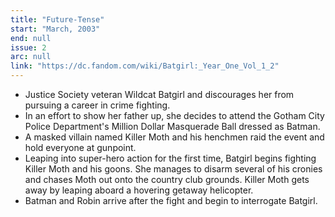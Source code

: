 ```yaml
---
title: "Future-Tense"
start: "March, 2003"
end: null
issue: 2
arc: null
link: "https://dc.fandom.com/wiki/Batgirl:_Year_One_Vol_1_2"
---
```


- Justice Society veteran Wildcat Batgirl and discourages her from pursuing a career in crime fighting.
- In an effort to show her father up, she decides to attend the Gotham City Police Department's Million Dollar Masquerade Ball dressed as Batman.
- A masked villain named Killer Moth and his henchmen raid the event and hold everyone at gunpoint.
- Leaping into super-hero action for the first time, Batgirl begins fighting Killer Moth and his goons. She manages to disarm several of his cronies and chases Moth out onto the country club grounds. Killer Moth gets away by leaping aboard a hovering getaway helicopter.
- Batman and Robin arrive after the fight and begin to interrogate Batgirl.
